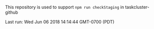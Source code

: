 This repository is used to support `npm run checkStaging` in taskcluster-github

Last run: Wed Jun 06 2018 14:14:44 GMT-0700 (PDT)